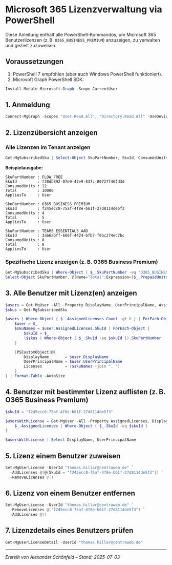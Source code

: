# Microsoft 365 Lizenzverwaltung via PowerShell

Diese Anleitung enthält alle PowerShell-Kommandos, um Microsoft 365 Benutzerlizenzen (z. B. `O365_BUSINESS_PREMIUM`) anzuzeigen, zu verwalten und gezielt zuzuweisen.

## Voraussetzungen

1. PowerShell 7 empfohlen (aber auch Windows PowerShell funktioniert).
2. Microsoft Graph PowerShell SDK:
```powershell
Install-Module Microsoft.Graph -Scope CurrentUser
```

## 1. Anmeldung

```powershell
Connect-MgGraph -Scopes "User.Read.All", "Directory.Read.All" -UseDeviceAuthentication
```

## 2. Lizenzübersicht anzeigen

### Alle Lizenzen im Tenant anzeigen

```powershell
Get-MgSubscribedSku | Select-Object SkuPartNumber, SkuId, ConsumedUnits, @{Name="Total";Expression={$_.PrepaidUnits.Enabled}}, @{Name="AppliesTo";Expression={"User"}}
```

**Beispielausgabe:**
```
SkuPartNumber : FLOW_FREE
SkuId         : f30db892-07e9-47e9-837c-80727f46fd3d
ConsumedUnits : 12
Total         : 10000
AppliesTo     : User

SkuPartNumber : O365_BUSINESS_PREMIUM
SkuId         : f245ecc8-75af-4f8e-b61f-27d8114de5f3
ConsumedUnits : 4
Total         : 5
AppliesTo     : User

SkuPartNumber : TEAMS_ESSENTIALS_AAD
SkuId         : 3ab6abff-666f-4424-bfb7-f0bc274ec7bc
ConsumedUnits : 8
Total         : 8
AppliesTo     : User
```

### Spezifische Lizenz anzeigen (z. B. O365 Business Premium)

```powershell
Get-MgSubscribedSku | Where-Object { $_.SkuPartNumber -eq "O365_BUSINESS_PREMIUM" } |
Select-Object SkuPartNumber, @{Name="Total";Expression={$_.PrepaidUnits.Enabled}}, ConsumedUnits, @{Name="Available";Expression={$_.PrepaidUnits.Enabled - $_.ConsumedUnits}}
```

## 3. Alle Benutzer mit Lizenz(en) anzeigen

```powershell
$users = Get-MgUser -All -Property DisplayName, UserPrincipalName, AssignedLicenses
$skus = Get-MgSubscribedSku

$users | Where-Object { $_.AssignedLicenses.Count -gt 0 } | ForEach-Object {
    $user = $_
    $skuNames = $user.AssignedLicenses.SkuId | ForEach-Object {
        $skuId = $_
        ($skus | Where-Object { $_.SkuId -eq $skuId }).SkuPartNumber
    }

    [PSCustomObject]@{
        DisplayName       = $user.DisplayName
        UserPrincipalName = $user.UserPrincipalName
        Licenses          = ($skuNames -join ", ")
    }
} | Format-Table -AutoSize
```

## 4. Benutzer mit bestimmter Lizenz auflisten (z. B. O365 Business Premium)

```powershell
$skuId = "f245ecc8-75af-4f8e-b61f-27d8114de5f3"

$usersWithLicense = Get-MgUser -All -Property AssignedLicenses, DisplayName, UserPrincipalName | Where-Object {
    $_.AssignedLicenses | Where-Object { $_.SkuId -eq $skuId }
}

$usersWithLicense | Select DisplayName, UserPrincipalName

```

## 5. Lizenz einem Benutzer zuweisen

```powershell
Set-MgUserLicense -UserId "thomas.hillar@centraweb.de" `
  -AddLicenses @(@{SkuId = "f245ecc8-75af-4f8e-b61f-27d8114de5f3"}) `
  -RemoveLicenses @()
```

## 6. Lizenz von einem Benutzer entfernen

```powershell
Set-MgUserLicense -UserId "thomas.hillar@centraweb.de" `
  -RemoveLicenses @("f245ecc8-75af-4f8e-b61f-27d8114de5f3") `
  -AddLicenses @()
```

## 7. Lizenzdetails eines Benutzers prüfen

```powershell
Get-MgUserLicenseDetail -UserId "thomas.hillar@centraweb.de"
```

---

*Erstellt von Alexander Schönfeld – Stand: 2025-07-03*
